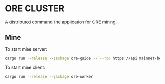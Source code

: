 # ORE CLUSTER

A distributed command line application for ORE mining.

## Mine

To start mine server:

```sh
cargo run --release --package ore-guide -- --rpc https://api.mainnet-beta.solana.com --keypair ~/.config/solana/id.json --priority-fee 10 --dynamic-fee-url https://api.mainnet-beta.solana.com --boost-1 oreoU2P8bN6jkk3jbaiVxYnG1dCXcYxwhwyK9jSybcp mine
```

To start mine client:

```sh
cargo run --release --package ore-worker
```

